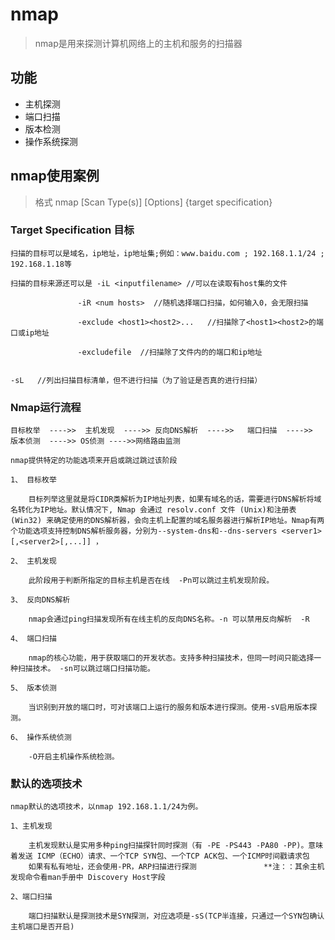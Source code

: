 # nmap

> nmap是用来探测计算机网络上的主机和服务的扫描器

## 功能

 * 主机探测
 * 端口扫描
 * 版本检测
 * 操作系统探测 

## nmap使用案例

> 格式 nmap [Scan Type(s)] [Options] {target specification}

### Target Specification 目标

	扫描的目标可以是域名，ip地址，ip地址集;例如：www.baidu.com ; 192.168.1.1/24 ; 192.168.1.18等

	扫描的目标来源还可以是 -iL <inputfilename> //可以在读取有host集的文件
				
			       -iR <num hosts>  //随机选择端口扫描，如何输入0，会无限扫描

			       -exclude <host1><host2>...   //扫描除了<host1><host2>的端口或ip地址

			       -excludefile  //扫描除了文件内的的端口和ip地址

			       -sL   //列出扫描目标清单，但不进行扫描（为了验证是否真的进行扫描）

### Nmap运行流程  

	目标枚举  ---->>  主机发现  ---->> 反向DNS解析  ---->>   端口扫描  ---->>  版本侦测  ---->> OS侦测 ---->>网络路由监测

	nmap提供特定的功能选项来开启或跳过跳过该阶段

	1、 目标枚举 

		目标列举这里就是将CIDR类解析为IP地址列表，如果有域名的话，需要进行DNS解析将域名转化为IP地址。默认情况下, Nmap 会通过 resolv.conf 文件 (Unix)和注册表 (Win32) 来确定使用的DNS解析器，会向主机上配置的域名服务器进行解析IP地址。Nmap有两个功能选项支持控制DNS解析服务器，分别为--system-dns和--dns-servers <server1>[,<server2>[,...]] ，
 
	2、 主机发现

		此阶段用于判断所指定的目标主机是否在线  -Pn可以跳过主机发现阶段。		

	3、 反向DNS解析
		
		nmap会通过ping扫描发现所有在线主机的反向DNS名称。-n 可以禁用反向解析  -R 

	4、 端口扫描

		nmap的核心功能，用于获取端口的开发状态。支持多种扫描技术，但同一时间只能选择一种扫描技术。 -sn可以跳过端口扫描功能。

	5、 版本侦测

		当识别到开放的端口时，可对该端口上运行的服务和版本进行探测。使用-sV启用版本探测。

	6、 操作系统侦测

		-O开启主机操作系统检测。

### 默认的选项技术

	nmap默认的选项技术，以nmap 192.168.1.1/24为例。

	1、主机发现

		主机发现默认是实用多种ping扫描探针同时探测（有 -PE -PS443 -PA80 -PP)。意味着发送 ICMP（ECHO）请求、一个TCP SYN包、一个TCP ACK包、一个ICMP时间戳请求包
		如果有私有地址，还会使用-PR，ARP扫描进行探测   			**注：：其余主机发现命令看man手册中 Discovery Host字段

	2、端口扫描

		端口扫描默认是探测技术是SYN探测，对应选项是-sS(TCP半连接，只通过一个SYN包确认主机端口是否开启) 
